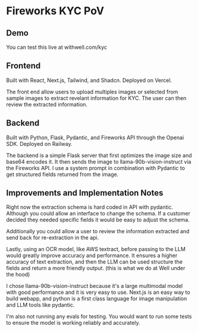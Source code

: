 # Fireworks KYC PoV

## Demo
You can test this live at withwell.com/kyc

## Frontend
Built with React, Next.js, Tailwind, and Shadcn. Deployed on Vercel. 

The front end allow users to upload multiples images or selected from sample images to extract revelant information for KYC. The user can then review the extracted information.

## Backend
Built with Python, Flask, Pydantic, and Fireworks API through the Openai SDK. Deployed on Railway.

The backend is a simple Flask server that first optimizes the image size and base64 encodes it. It then sends the image to llama-90b-vision-instruct via the Fireworks API. I use a system prompt in combination with Pydantic to get structured fields returned from the image.

## Improvements and Implementation Notes
Right now the extraction schema is hard coded in API with pydantic. Although you could allow an interface to change the schema. If a customer decided they needed specific fields it would be easy to adjust the schema. 

Additionally you could allow a user to review the information extracted and send back for re-extraction in the api. 

Lastly, using an OCR model, like AWS textract, before passing to the LLM would greatly improve accuracy and performance. It ensures a higher accuracy of text extraction, and then the LLM can be used structure the fields and return a more friendly output. (this is what we do at Well under the hood)

I chose llama-90b-vision-instruct because it's a large multimodal model with good performance and it is very easy to use. Next.js is an easy way to build webapp, and python is a first class language for image manipulation and LLM tools like pydantic. 

I'm also not running any evals for testing. You would want to run some tests to ensure the model is working reliably and accurately.